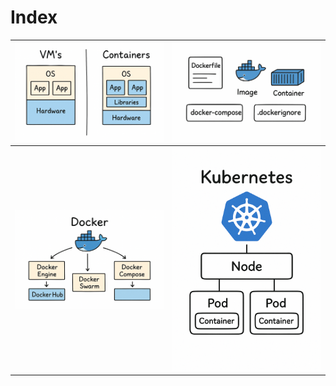 # Index

| ![VM's vs Containers](../img/vm-container.png) | ![Docker Key Components](../img/docker-key-components.png) |
| :--------------------------------------------------------: | :---------------------------------------------------------: |
| ![Docker Ecosystem](../img/docker-ecosystem.png) | ![K8S](../img/k8s.png) |
